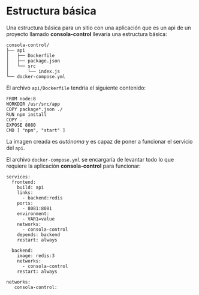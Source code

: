 # Estructura básica

Una estructura básica para un sitio con una aplicación que es un api de un proyecto llamado **consola-control** llevaría una estructura básica:

```
consola-control/
├── api
│   ├── Dockerfile
│   ├── package.json
│   └── src
│       └── index.js
└── docker-compose.yml
```

El archivo `api/Dockerfile` tendría el siguiente contenido:

```
FROM node:8
WORKDIR /usr/src/app
COPY package*.json ./
RUN npm install
COPY . .
EXPOSE 8080
CMD [ "npm", "start" ]
```

La imagen creada es _autónoma_ y es capaz de poner a funcionar el servicio del `api`.

El archivo `docker-compose.yml` se encargaría de levantar todo lo que requiere la aplicación **consola-control** para funcionar:

```
services: 
  frontend:
    build: api
    links:
      - backend:redis
    ports:
      - 8081:8081
    environment:
      - VAR1=value
    networks: 
      - consola-control
    depends: backend
    restart: always

  backend:
    image: redis:3
    networks:
      - consola-control
    restart: always
    
networks:
   consola-control:
```

